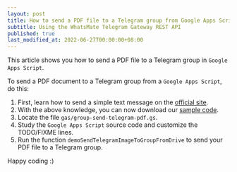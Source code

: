 ```yaml
---
layout: post
title: How to send a PDF file to a Telegram group from Google Apps Script
subtitle: Using the WhatsMate Telegram Gateway REST API
published: true
last_modified_at: 2022-06-27T00:00:00+08:00
---
```


This article shows you how to send a PDF file to a Telegram group in `Google Apps Script`.


To send a PDF document to a Telegram group from a `Google Apps Script`, do this:

1. First, learn how to send a simple text message on the [official site](https://www.whatsmate.net/telegram-group-message-api.html). 
2. With the above knowledge, you can now download our [sample code](https://github.com/whatsmate/telegram-demos/archive/master.zip).
3. Locate the file `gas/group-send-telegram-pdf.gs`.  <script src="https://gist.github.com/whatsmate/602ad48db2a20653bdadd81f5c9d8a08.js"></script>
4. Study the `Google Apps Script` source code and customize the TODO/FIXME lines.
6. Run the function `demoSendTelegramImageToGroupFromDrive` to send your PDF file to a Telegram group.


Happy coding :)  


<br>
<script async src="//pagead2.googlesyndication.com/pagead/js/adsbygoogle.js"></script>
<ins class="adsbygoogle"
     style="display:inline-block;width:728px;height:90px"
     data-ad-client="ca-pub-7383487179928477"
     data-ad-slot="6959057004"></ins>
<script>
(adsbygoogle = window.adsbygoogle || []).push({});
</script>
<br>

